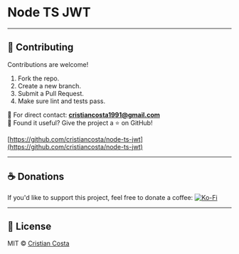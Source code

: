 # Node TS JWT

---

## 🤝 Contributing

Contributions are welcome!

1. Fork the repo.
2. Create a new branch.
3. Submit a Pull Request.
4. Make sure lint and tests pass.

📩 For direct contact: **cristiancosta1991@gmail.com**  
🌟 Found it useful? Give the project a ⭐ on GitHub!

[https://github.com/cristiancosta/node-ts-jwt](https://github.com/cristiancosta/node-ts-jwt)

---

## ☕ Donations

If you'd like to support this project, feel free to donate a coffee: [![Ko-Fi](https://img.shields.io/badge/Ko--fi-Donate-red?logo=ko-fi)](https://ko-fi.com/cristiancosta)

---

## 📝 License

MIT © [Cristian Costa](mailto:cristiancosta1991@gmail.com)
